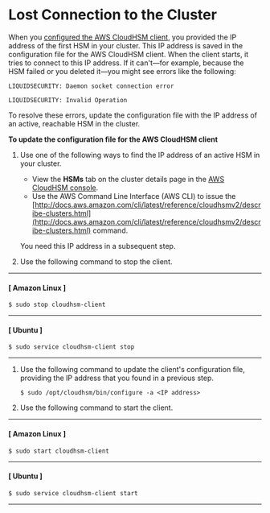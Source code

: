 # Lost Connection to the Cluster<a name="troubleshooting-lost-connection"></a>

When you [configured the AWS CloudHSM client](install-and-configure-client.md#edit-client-configuration), you provided the IP address of the first HSM in your cluster\. This IP address is saved in the configuration file for the AWS CloudHSM client\. When the client starts, it tries to connect to this IP address\. If it can't—for example, because the HSM failed or you deleted it—you might see errors like the following:

```
LIQUIDSECURITY: Daemon socket connection error
```

```
LIQUIDSECURITY: Invalid Operation
```

To resolve these errors, update the configuration file with the IP address of an active, reachable HSM in the cluster\.

**To update the configuration file for the AWS CloudHSM client**

1. Use one of the following ways to find the IP address of an active HSM in your cluster\.
   + View the **HSMs** tab on the cluster details page in the [AWS CloudHSM console](https://console.aws.amazon.com/cloudhsm/home)\.
   + Use the AWS Command Line Interface \(AWS CLI\) to issue the [http://docs.aws.amazon.com/cli/latest/reference/cloudhsmv2/describe-clusters.html](http://docs.aws.amazon.com/cli/latest/reference/cloudhsmv2/describe-clusters.html) command\.

   You need this IP address in a subsequent step\.

1. Use the following command to stop the client\.

------
#### [ Amazon Linux ]

   ```
   $ sudo stop cloudhsm-client
   ```

------
#### [ Ubuntu ]

   ```
   $ sudo service cloudhsm-client stop
   ```

------

1. Use the following command to update the client's configuration file, providing the IP address that you found in a previous step\.

   ```
   $ sudo /opt/cloudhsm/bin/configure -a <IP address>
   ```

1. Use the following command to start the client\.

------
#### [ Amazon Linux ]

   ```
   $ sudo start cloudhsm-client
   ```

------
#### [ Ubuntu ]

   ```
   $ sudo service cloudhsm-client start
   ```

------